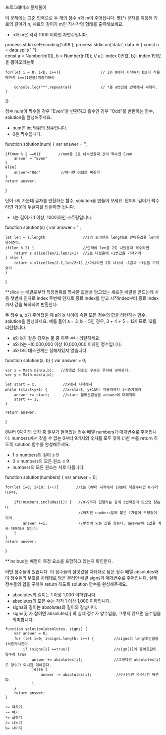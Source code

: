 프로그래머스 문제풀이


이 문제에는 표준 입력으로 두 개의 정수 n과 m이 주어집니다.
별(*) 문자를 이용해 가로의 길이가 n, 세로의 길이가 m인 직사각형 형태를 출력해보세요.

* n과 m은 각각 1000 이하인 자연수입니다.

process.stdin.setEncoding('utf8');
process.stdin.on('data', data => {
    const n = data.split(" ");                
    const a = Number(n[0]), b = Number(n[1]);  // a는 index 0번값, b는 index 1번값을 뽑아오라는뜻
    
    for(let i = 0; i<b; i++){                  // i는 0에서 시작해서 b보다 작을때까지 i==(1만큼)씩증가해라
        
        console.log("*".repeat(a))             // *을 a번만큼 반복해서 써줘라.
    }
})


정수 num이 짝수일 경우 "Even"을 반환하고 홀수인 경우 "Odd"를 반환하는 함수, solution을 완성해주세요.
* num은 int 범위의 정수입니다.
* 0은 짝수입니다.

function solution(num) {
    var answer = '';
    
    if(num % 2 ==0){        //num을 2로 나누었을때 값이 짝수면 Even
        answer = "Even"
    }
    else{
        answer="Odd"         //아니면 Odd로 써줘라
    }
    return answer;
}

단어 s의 가운데 글자를 반환하는 함수, solution을 만들어 보세요. 단어의 길이가 짝수라면 가운데 두글자를 반환하면 됩니다.

* s는 길이가 1 이상, 100이하인 스트링입니다.

function solution(s) {
    var answer = '';
    
    let len = s.length                 //s의 길이만큼 length로 받아온값을 len에 넣어준다.
    if(len % 2) {                      //만약에 len을 2로 나눴을때 짝수라면
        return s.slice(len/2,len/2+1)  //2로 나눴을때 +1번값을 가져와라
    } else {
        return s.slice(len/2-1,len/2+1) //아니라면 2로 나눠서 -1값과 +1값을 가져와라
    }
}

**slice 는 배열로부터 특정범위를 복사한 값들을 담고있는 새로운 배열을 만드는데 사용
  첫번째 인자로 index 두번째 인자로 종료 index를 받고 시작index부터 종료 index까지 값을 복하하여 반환한다.
  
  
 두 정수 a, b가 주어졌을 때 a와 b 사이에 속한 모든 정수의 합을 리턴하는 함수, solution을 완성하세요.
  예를 들어 a = 3, b = 5인 경우, 3 + 4 + 5 = 12이므로 12를 리턴합니다.
 
* a와 b가 같은 경우는 둘 중 아무 수나 리턴하세요.
* a와 b는 -10,000,000 이상 10,000,000 이하인 정수입니다.
* a와 b의 대소관계는 정해져있지 않습니다.


function solution(a, b) {
    var answer = 0;
    
    var x = Math.min(a,b);   //최댓값 최솟값 구분으 루이해 넣어준다.
    var y = Math.max(a,b); 
    
    let start = x;            //x에서 시작해서
    while (start<y+1) {       //x=start, y+1보다 작을때까지 1씩증가해라
        answer += start;      //start 불러온값들을 answer에 더해줘라
        start += 1;           
    }
    
    return answer;
}

0부터 9까지의 숫자 중 일부가 들어있는 정수 배열 numbers가 매개변수로 주어집니다. 
numbers에서 찾을 수 없는 0부터 9까지의 숫자를 모두 찾아 더한 수를 return 하도록 solution 함수를 완성해주세요.

* 1 ≤ numbers의 길이 ≤ 9
* 0 ≤ numbers의 모든 원소 ≤ 9
* numbers의 모든 원소는 서로 다릅니다.

function solution(numbers) {
    var answer = 0;
    
    for(let i=0; i<10; i++){        //i는 0부터 시작해서 10보다 작은수니깐 0~9가 나온다.
        
        if(!numbers.includes(i)) {   //0~9까지 진행하는 중에 i번째값이 있으면 찾는다
                                     //하지만 numbers앞에 붙은 !가붙어 부정형이 되어
            answer +=i;              //부정이 되는 값을 찾는다. answer에 i값을 계속 더해줘서 찾는다.
        }
    }
    return answer;
}

**incloud는 배열이 특정 요소를 포함하고 있는지 확인한다.



어떤 정수들이 있습니다. 이 정수들의 절댓값을 차례대로 담은 정수 배열 absolutes와 이 정수들의 부호를 차례대로 담은 불리언 
배열 signs가 매개변수로 주어집니다. 실제 정수들의 합을 구하여 return 하도록 solution 함수를 완성해주세요.

* absolutes의 길이는 1 이상 1,000 이하입니다.
* absolutes의 모든 수는 각각 1 이상 1,000 이하입니다.
* signs의 길이는 absolutes의 길이와 같습니다.
* signs[i] 가 참이면 absolutes[i] 의 실제 정수가 양수임을, 그렇지 않으면 음수임을 의미합니다.

```
function solution(absolutes, signs) {
    var answer = 0;    
    for (let i=0; i<signs.length; i++) {         //signs의 length만큼을 1씩증가시킨다.           
        if (signs[i] ==true){                    //sign[i]에 들어온값이 양수라 true
            answer += absolutes[i];              //그렇다면 absolutes[i]도 양수가 되니깐 더해준다.              
            }else {                
                answer -= absolutes[i];           //아니라면 음수니깐 빼준다.                   
            }
    }
    return answer;
}
```

    += 더하기
    -= 빼기
    *= 곱하기
    /= 나누기
    %= 나머지
